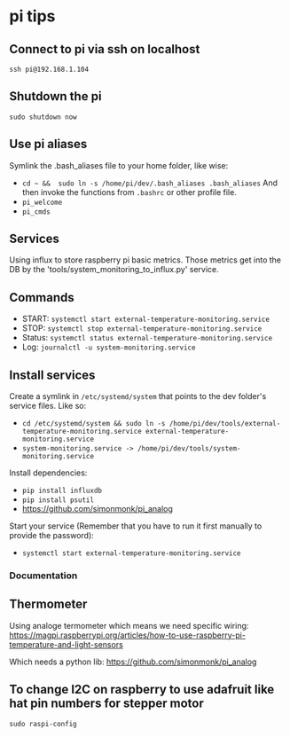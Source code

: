 # pi tips

## Connect to pi via ssh on localhost
`ssh pi@192.168.1.104`

## Shutdown the pi
`sudo shutdown now`

## Use pi aliases
Symlink the .bash_aliases file to your home folder, like wise:
   * `cd ~ &&  sudo ln -s /home/pi/dev/.bash_aliases .bash_aliases`
And then invoke the functions from `.bashrc` or other profile file.
   * `pi_welcome`
   * `pi_cmds`

## Services
Using influx to store raspberry pi basic metrics. Those metrics get into the DB by the 'tools/system_monitoring_to_influx.py' service.

## Commands
   * START:  `systemctl start external-temperature-monitoring.service`
   * STOP:   `systemctl stop external-temperature-monitoring.service`
   * Status: `systemctl status external-temperature-monitoring.service`
   * Log:    `journalctl -u system-monitoring.service`

## Install services
Create a symlink in `/etc/systemd/system` that points to the dev folder's service files. Like so:
   * `cd /etc/systemd/system && sudo ln -s /home/pi/dev/tools/external-temperature-monitoring.service external-temperature-monitoring.service`
   * `system-monitoring.service -> /home/pi/dev/tools/system-monitoring.service`

Install dependencies:
   * `pip install influxdb`
   * `pip install psutil`
   * https://github.com/simonmonk/pi_analog

Start your service (Remember that you have to run it first manually to provide the password):
   * `systemctl start external-temperature-monitoring.service`


### Documentation
## Thermometer
Using analoge termometer which means we need specific wiring:
https://magpi.raspberrypi.org/articles/how-to-use-raspberry-pi-temperature-and-light-sensors

Which needs a python lib:
https://github.com/simonmonk/pi_analog


## To change I2C on raspberry to use adafruit like hat pin numbers for stepper motor
`sudo raspi-config`